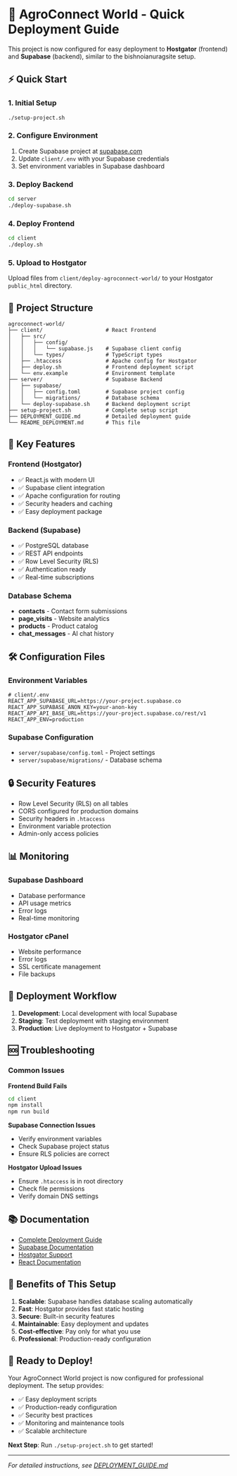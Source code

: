 # 🚀 AgroConnect World - Quick Deployment Guide

This project is now configured for easy deployment to **Hostgator** (frontend) and **Supabase** (backend), similar to the bishnoianuragsite setup.

## ⚡ Quick Start

### 1. Initial Setup
```bash
./setup-project.sh
```

### 2. Configure Environment
1. Create Supabase project at [supabase.com](https://supabase.com)
2. Update `client/.env` with your Supabase credentials
3. Set environment variables in Supabase dashboard

### 3. Deploy Backend
```bash
cd server
./deploy-supabase.sh
```

### 4. Deploy Frontend
```bash
cd client
./deploy.sh
```

### 5. Upload to Hostgator
Upload files from `client/deploy-agroconnect-world/` to your Hostgator `public_html` directory.

## 📁 Project Structure

```
agroconnect-world/
├── client/                    # React Frontend
│   ├── src/
│   │   ├── config/
│   │   │   └── supabase.js    # Supabase client config
│   │   └── types/             # TypeScript types
│   ├── .htaccess              # Apache config for Hostgator
│   ├── deploy.sh              # Frontend deployment script
│   └── env.example            # Environment template
├── server/                    # Supabase Backend
│   ├── supabase/
│   │   ├── config.toml        # Supabase project config
│   │   └── migrations/        # Database schema
│   └── deploy-supabase.sh     # Backend deployment script
├── setup-project.sh           # Complete setup script
├── DEPLOYMENT_GUIDE.md        # Detailed deployment guide
└── README_DEPLOYMENT.md       # This file
```

## 🔧 Key Features

### Frontend (Hostgator)
- ✅ React.js with modern UI
- ✅ Supabase client integration
- ✅ Apache configuration for routing
- ✅ Security headers and caching
- ✅ Easy deployment package

### Backend (Supabase)
- ✅ PostgreSQL database
- ✅ REST API endpoints
- ✅ Row Level Security (RLS)
- ✅ Authentication ready
- ✅ Real-time subscriptions

### Database Schema
- **contacts** - Contact form submissions
- **page_visits** - Website analytics
- **products** - Product catalog
- **chat_messages** - AI chat history

## 🛠️ Configuration Files

### Environment Variables
```env
# client/.env
REACT_APP_SUPABASE_URL=https://your-project.supabase.co
REACT_APP_SUPABASE_ANON_KEY=your-anon-key
REACT_APP_API_BASE_URL=https://your-project.supabase.co/rest/v1
REACT_APP_ENV=production
```

### Supabase Configuration
- `server/supabase/config.toml` - Project settings
- `server/supabase/migrations/` - Database schema

## 🔒 Security Features

- Row Level Security (RLS) on all tables
- CORS configured for production domains
- Security headers in `.htaccess`
- Environment variable protection
- Admin-only access policies

## 📊 Monitoring

### Supabase Dashboard
- Database performance
- API usage metrics
- Error logs
- Real-time monitoring

### Hostgator cPanel
- Website performance
- Error logs
- SSL certificate management
- File backups

## 🔄 Deployment Workflow

1. **Development**: Local development with local Supabase
2. **Staging**: Test deployment with staging environment
3. **Production**: Live deployment to Hostgator + Supabase

## 🆘 Troubleshooting

### Common Issues

**Frontend Build Fails**
```bash
cd client
npm install
npm run build
```

**Supabase Connection Issues**
- Verify environment variables
- Check Supabase project status
- Ensure RLS policies are correct

**Hostgator Upload Issues**
- Ensure `.htaccess` is in root directory
- Check file permissions
- Verify domain DNS settings

## 📚 Documentation

- [Complete Deployment Guide](DEPLOYMENT_GUIDE.md)
- [Supabase Documentation](https://supabase.com/docs)
- [Hostgator Support](https://www.hostgator.com/support)
- [React Documentation](https://reactjs.org/docs)

## 🎯 Benefits of This Setup

1. **Scalable**: Supabase handles database scaling automatically
2. **Fast**: Hostgator provides fast static hosting
3. **Secure**: Built-in security features
4. **Maintainable**: Easy deployment and updates
5. **Cost-effective**: Pay only for what you use
6. **Professional**: Production-ready configuration

## 🚀 Ready to Deploy!

Your AgroConnect World project is now configured for professional deployment. The setup provides:

- ✅ Easy deployment scripts
- ✅ Production-ready configuration
- ✅ Security best practices
- ✅ Monitoring and maintenance tools
- ✅ Scalable architecture

**Next Step**: Run `./setup-project.sh` to get started!

---

*For detailed instructions, see [DEPLOYMENT_GUIDE.md](DEPLOYMENT_GUIDE.md)* 